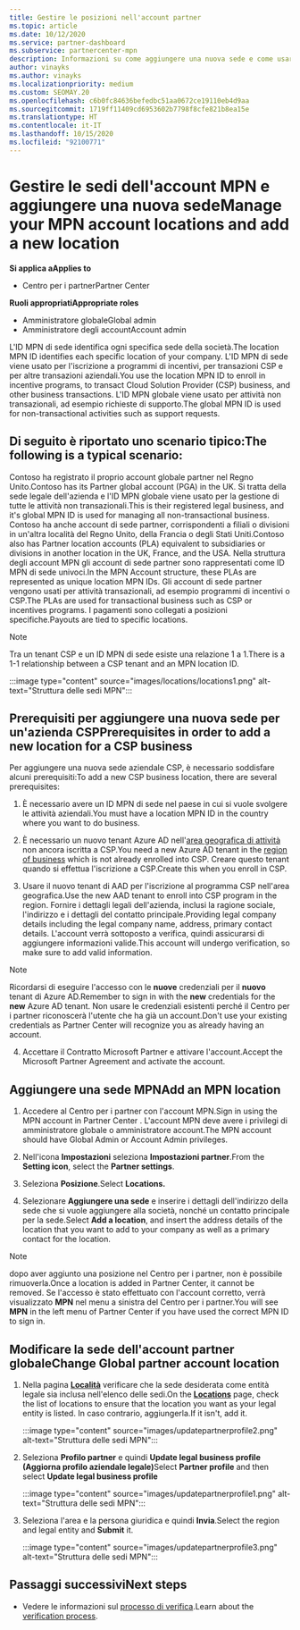 ```yaml
---
title: Gestire le posizioni nell'account partner
ms.topic: article
ms.date: 10/12/2020
ms.service: partner-dashboard
ms.subservice: partnercenter-mpn
description: Informazioni su come aggiungere una nuova sede e come usare l'ID MNP di sede in programmi di incentivi, transazioni aziendali CSP, sottoscrizioni e altre transazioni.
author: vinayks
ms.author: vinayks
ms.localizationpriority: medium
ms.custom: SEOMAY.20
ms.openlocfilehash: c6b0fc84636befedbc51aa0672ce19110eb4d9aa
ms.sourcegitcommit: 1719ff11409cd6953602b7798f8cfe821b8ea15e
ms.translationtype: HT
ms.contentlocale: it-IT
ms.lasthandoff: 10/15/2020
ms.locfileid: "92100771"
---
```

# <a name="manage-your-mpn-account-locations-and-add-a-new-location"></a><span data-ttu-id="93fe4-103">Gestire le sedi dell'account MPN e aggiungere una nuova sede</span><span class="sxs-lookup"><span data-stu-id="93fe4-103">Manage your MPN account locations and add a new location</span></span>

<span data-ttu-id="93fe4-104">**Si applica a**</span><span class="sxs-lookup"><span data-stu-id="93fe4-104">**Applies to**</span></span>

- <span data-ttu-id="93fe4-105">Centro per i partner</span><span class="sxs-lookup"><span data-stu-id="93fe4-105">Partner Center</span></span>

<span data-ttu-id="93fe4-106">**Ruoli appropriati**</span><span class="sxs-lookup"><span data-stu-id="93fe4-106">**Appropriate roles**</span></span>

- <span data-ttu-id="93fe4-107">Amministratore globale</span><span class="sxs-lookup"><span data-stu-id="93fe4-107">Global admin</span></span>
- <span data-ttu-id="93fe4-108">Amministratore degli account</span><span class="sxs-lookup"><span data-stu-id="93fe4-108">Account admin</span></span>

<span data-ttu-id="93fe4-109">L'ID MPN di sede identifica ogni specifica sede della società.</span><span class="sxs-lookup"><span data-stu-id="93fe4-109">The location MPN ID identifies each specific location of your company.</span></span> <span data-ttu-id="93fe4-110">L'ID MPN di sede viene usato per l'iscrizione a programmi di incentivi, per transazioni CSP e per altre transazioni aziendali.</span><span class="sxs-lookup"><span data-stu-id="93fe4-110">You use the location MPN ID to enroll in incentive programs, to transact Cloud Solution Provider (CSP) business, and other business transactions.</span></span> <span data-ttu-id="93fe4-111">L'ID MPN globale viene usato per attività non transazionali, ad esempio richieste di supporto.</span><span class="sxs-lookup"><span data-stu-id="93fe4-111">The global MPN ID is used for non-transactional activities such as support requests.</span></span>

## <a name="the-following-is-a-typical-scenario"></a><span data-ttu-id="93fe4-112">Di seguito è riportato uno scenario tipico:</span><span class="sxs-lookup"><span data-stu-id="93fe4-112">The following is a typical scenario:</span></span>

<span data-ttu-id="93fe4-113">Contoso ha registrato il proprio account globale partner nel Regno Unito.</span><span class="sxs-lookup"><span data-stu-id="93fe4-113">Contoso has its Partner global account (PGA) in the UK.</span></span> <span data-ttu-id="93fe4-114">Si tratta della sede legale dell'azienda e l'ID MPN globale viene usato per la gestione di tutte le attività non transazionali.</span><span class="sxs-lookup"><span data-stu-id="93fe4-114">This is their registered legal business, and it's global MPN ID is used for managing all non-transactional business.</span></span> <span data-ttu-id="93fe4-115">Contoso ha anche account di sede partner, corrispondenti a filiali o divisioni in un'altra località del Regno Unito, della Francia o degli Stati Uniti.</span><span class="sxs-lookup"><span data-stu-id="93fe4-115">Contoso also has Partner location accounts (PLA) equivalent to subsidiaries or divisions in another location in the UK, France, and the USA.</span></span> <span data-ttu-id="93fe4-116">Nella struttura degli account MPN gli account di sede partner sono rappresentati come ID MPN di sede univoci.</span><span class="sxs-lookup"><span data-stu-id="93fe4-116">In the MPN Account structure, these PLAs are represented as unique location MPN IDs.</span></span> <span data-ttu-id="93fe4-117">Gli account di sede partner vengono usati per attività transazionali, ad esempio programmi di incentivi o CSP.</span><span class="sxs-lookup"><span data-stu-id="93fe4-117">The PLAs are used for transactional business such as CSP or incentives programs.</span></span> <span data-ttu-id="93fe4-118">I pagamenti sono collegati a posizioni specifiche.</span><span class="sxs-lookup"><span data-stu-id="93fe4-118">Payouts are tied to specific locations.</span></span> 

>[!NOTE]
><span data-ttu-id="93fe4-119">Tra un tenant CSP e un ID MPN di sede esiste una relazione 1 a 1.</span><span class="sxs-lookup"><span data-stu-id="93fe4-119">There is a 1-1 relationship between a CSP tenant and an MPN location ID.</span></span>

:::image type="content" source="images/locations/locations1.png" alt-text="Struttura delle sedi MPN":::

## <a name="prerequisites-in-order-to-add-a-new-location-for-a-csp-business"></a><span data-ttu-id="93fe4-121">Prerequisiti per aggiungere una nuova sede per un'azienda CSP</span><span class="sxs-lookup"><span data-stu-id="93fe4-121">Prerequisites in order to add a new location for a CSP business</span></span>

<span data-ttu-id="93fe4-122">Per aggiungere una nuova sede aziendale CSP, è necessario soddisfare alcuni prerequisiti:</span><span class="sxs-lookup"><span data-stu-id="93fe4-122">To add a new CSP business location, there are several prerequisites:</span></span>

1. <span data-ttu-id="93fe4-123">È necessario avere un ID MPN di sede nel paese in cui si vuole svolgere le attività aziendali.</span><span class="sxs-lookup"><span data-stu-id="93fe4-123">You must have a location MPN ID in the country where you want to do business.</span></span>

1. <span data-ttu-id="93fe4-124">È necessario un nuovo tenant Azure AD nell'[area geografica di attività](regional-authorization-overview.md) non ancora iscritta a CSP.</span><span class="sxs-lookup"><span data-stu-id="93fe4-124">You need a new Azure AD tenant in the [region of business](regional-authorization-overview.md) which is not already enrolled into CSP.</span></span> <span data-ttu-id="93fe4-125">Creare questo tenant quando si effettua l'iscrizione a CSP.</span><span class="sxs-lookup"><span data-stu-id="93fe4-125">Create this when you enroll in CSP.</span></span>
 
3. <span data-ttu-id="93fe4-126">Usare il nuovo tenant di AAD per l'iscrizione al programma CSP nell'area geografica.</span><span class="sxs-lookup"><span data-stu-id="93fe4-126">Use the new AAD tenant to enroll into CSP program in the region.</span></span>
<span data-ttu-id="93fe4-127">Fornire i dettagli legali dell'azienda, inclusi la ragione sociale, l'indirizzo e i dettagli del contatto principale.</span><span class="sxs-lookup"><span data-stu-id="93fe4-127">Providing legal company details including the legal company name, address, primary contact details.</span></span> <span data-ttu-id="93fe4-128">L'account verrà sottoposto a verifica, quindi assicurarsi di aggiungere informazioni valide.</span><span class="sxs-lookup"><span data-stu-id="93fe4-128">This account will undergo verification, so make sure to add valid information.</span></span>

>[!NOTE] 
 ><span data-ttu-id="93fe4-129">Ricordarsi di eseguire l'accesso con le **nuove** credenziali per il **nuovo** tenant di Azure AD.</span><span class="sxs-lookup"><span data-stu-id="93fe4-129">Remember to sign in with the **new** credentials for the **new** Azure AD tenant.</span></span> <span data-ttu-id="93fe4-130">Non usare le credenziali esistenti perché il Centro per i partner riconoscerà l'utente che ha già un account.</span><span class="sxs-lookup"><span data-stu-id="93fe4-130">Don't use your existing credentials as Partner Center will recognize you as already having an account.</span></span>

4. <span data-ttu-id="93fe4-131">Accettare il Contratto Microsoft Partner e attivare l'account.</span><span class="sxs-lookup"><span data-stu-id="93fe4-131">Accept the Microsoft Partner Agreement and activate the account.</span></span>

## <a name="add-an-mpn-location"></a><span data-ttu-id="93fe4-132">Aggiungere una sede MPN</span><span class="sxs-lookup"><span data-stu-id="93fe4-132">Add an MPN location</span></span>

1. <span data-ttu-id="93fe4-133">Accedere al Centro per i partner con l'account MPN.</span><span class="sxs-lookup"><span data-stu-id="93fe4-133">Sign in using the MPN account in Partner Center .</span></span> <span data-ttu-id="93fe4-134">L'account MPN deve avere i privilegi di amministratore globale o amministratore account.</span><span class="sxs-lookup"><span data-stu-id="93fe4-134">The MPN account should have Global Admin or Account Admin privileges.</span></span> 

1. <span data-ttu-id="93fe4-135">Nell'icona **Impostazioni** seleziona **Impostazioni partner**.</span><span class="sxs-lookup"><span data-stu-id="93fe4-135">From the **Setting icon**, select the **Partner settings**.</span></span>

2. <span data-ttu-id="93fe4-136">Seleziona **Posizione**.</span><span class="sxs-lookup"><span data-stu-id="93fe4-136">Select **Locations.**</span></span>

3. <span data-ttu-id="93fe4-137">Selezionare **Aggiungere una sede** e inserire i dettagli dell'indirizzo della sede che si vuole aggiungere alla società, nonché un contatto principale per la sede.</span><span class="sxs-lookup"><span data-stu-id="93fe4-137">Select **Add a location**, and insert the address details of the location that you want to add to your company as well as a primary contact for the location.</span></span>

> [!NOTE]
> <span data-ttu-id="93fe4-138">dopo aver aggiunto una posizione nel Centro per i partner, non è possibile rimuoverla.</span><span class="sxs-lookup"><span data-stu-id="93fe4-138">Once a location is added in Partner Center, it cannot be removed.</span></span> <span data-ttu-id="93fe4-139">Se l'accesso è stato effettuato con l'account corretto, verrà visualizzato **MPN** nel menu a sinistra del Centro per i partner.</span><span class="sxs-lookup"><span data-stu-id="93fe4-139">You will see **MPN** in the left menu of Partner Center if you have used the correct MPN ID to sign in.</span></span>

## <a name="change-global-partner-account-location"></a><span data-ttu-id="93fe4-140">Modificare la sede dell'account partner globale</span><span class="sxs-lookup"><span data-stu-id="93fe4-140">Change Global partner account location</span></span>

1. <span data-ttu-id="93fe4-141">Nella pagina **[Località](https://partner.microsoft.com/pcv/accountsettings/locationsprofile)** verificare che la sede desiderata come entità legale sia inclusa nell'elenco delle sedi.</span><span class="sxs-lookup"><span data-stu-id="93fe4-141">On the **[Locations](https://partner.microsoft.com/pcv/accountsettings/locationsprofile)** page, check the list of locations to ensure that the location you want as your legal entity is listed.</span></span> <span data-ttu-id="93fe4-142">In caso contrario, aggiungerla.</span><span class="sxs-lookup"><span data-stu-id="93fe4-142">If it isn't, add it.</span></span>

   :::image type="content" source="images/updatepartnerprofile2.png" alt-text="Struttura delle sedi MPN":::

2. <span data-ttu-id="93fe4-144">Seleziona **Profilo partner** e quindi **Update legal business profile (Aggiorna profilo aziendale legale)**</span><span class="sxs-lookup"><span data-stu-id="93fe4-144">Select **Partner profile** and then select **Update legal business profile**</span></span>

   :::image type="content" source="images/updatepartnerprofile1.png" alt-text="Struttura delle sedi MPN":::

3. <span data-ttu-id="93fe4-146">Seleziona l'area e la persona giuridica e quindi **Invia**.</span><span class="sxs-lookup"><span data-stu-id="93fe4-146">Select the region and legal entity and **Submit** it.</span></span>

   :::image type="content" source="images/updatepartnerprofile3.png" alt-text="Struttura delle sedi MPN":::

## <a name="next-steps"></a><span data-ttu-id="93fe4-148">Passaggi successivi</span><span class="sxs-lookup"><span data-stu-id="93fe4-148">Next steps</span></span>

- <span data-ttu-id="93fe4-149">Vedere le informazioni sul [processo di verifica](verification-responses.md).</span><span class="sxs-lookup"><span data-stu-id="93fe4-149">Learn about the [verification process](verification-responses.md).</span></span>
